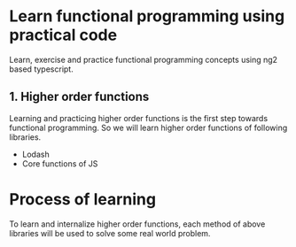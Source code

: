 # Learn functional programming using practical code

Learn, exercise and practice functional programming concepts using ng2 based typescript.

## 1. Higher order functions

Learning and practicing higher order functions is the first step towards functional programming.
So we will learn higher order functions of following libraries.

<ul>
<li>Lodash</li>
<li>Core functions of JS</li>
</ul>

# Process of learning

To learn and internalize higher order functions, each method of above libraries will be used to solve some real world problem.  